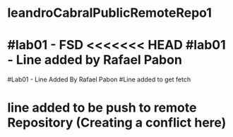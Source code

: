 # leandroCabralPublicRemoteRepo1
#lab01 - FSD
<<<<<<< HEAD
#lab01 - Line added by Rafael Pabon
=======
#Lab01 - Line Added By Rafael Pabon
#Line added to get fetch
# line added to be push to remote Repository (Creating a conflict here)
